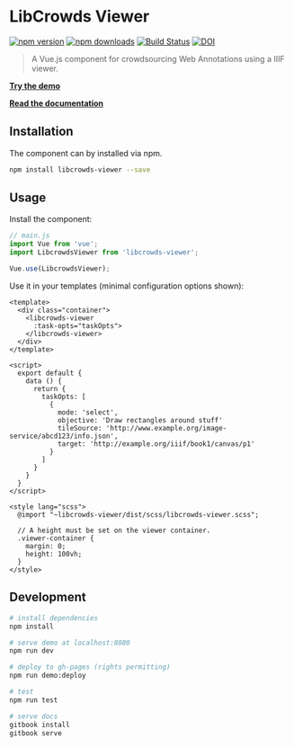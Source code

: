 # LibCrowds Viewer

[![npm version](https://badge.fury.io/js/libcrowds-viewer.svg)](https://badge.fury.io/js/libcrowds-viewer)
[![npm downloads](https://img.shields.io/npm/dt/libcrowds-viewer.svg)](https://badge.fury.io/js/libcrowds-viewer)
[![Build Status](https://travis-ci.org/LibCrowds/libcrowds-viewer.svg?branch=master)](https://travis-ci.org/LibCrowds/libcrowds-viewer)
[![DOI](https://zenodo.org/badge/95394175.svg)](https://zenodo.org/badge/latestdoi/95394175)

> A Vue.js component for crowdsourcing Web Annotations using a IIIF viewer.

[**Try the demo**](https://libcrowds.github.io/libcrowds-viewer/)

[**Read the documentation**](https://libcrowds.gitbooks.io/libcrowds-viewer-docs/content/)

## Installation

The component can by installed via npm.

``` bash
npm install libcrowds-viewer --save
```

## Usage

Install the component:

``` js
// main.js
import Vue from 'vue';
import LibcrowdsViewer from 'libcrowds-viewer';

Vue.use(LibcrowdsViewer);
```

Use it in your templates \(minimal configuration options shown\):

``` vue
<template>
  <div class="container">
    <libcrowds-viewer
      :task-opts="taskOpts">
    </libcrowds-viewer>
  </div>
</template>

<script>
  export default {
    data () {
      return {
        taskOpts: [
          {
            mode: 'select',
            objective: 'Draw rectangles around stuff'
            tileSource: 'http://www.example.org/image-service/abcd123/info.json',
            target: 'http://example.org/iiif/book1/canvas/p1'
          }
        ]
      }
    }
  }
</script>

<style lang="scss">
  @import "~libcrowds-viewer/dist/scss/libcrowds-viewer.scss";

  // A height must be set on the viewer container.
  .viewer-container {
    margin: 0;
    height: 100vh;
  }
</style>
```

## Development

``` bash
# install dependencies
npm install

# serve demo at localhost:8080
npm run dev

# deploy to gh-pages (rights permitting)
npm run demo:deploy

# test
npm run test

# serve docs
gitbook install
gitbook serve
```

